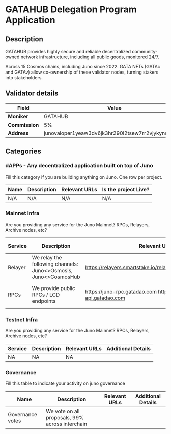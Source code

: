 # GATAHUB Delegation Program Application


## Description

GATAHUB provides highly secure and reliable decentralized community-owned network infrastructure, including all public goods, monitored 24/7.

Across 15 Cosmos chains, including Juno since 2022. GATA NFTs (GATAc and GATAv) allow co-ownership of these validator nodes, turning stakers into stakeholders.

## Validator details

| Field          | Value                   |
| -------------- | ----------------------- |
| **Moniker**    | GATAHUB               |
| **Commission** | 5%                      |
| **Address**    |junovaloper1yeaw3dv6jk3hr290l2tsew7rr2vjykynme37s2         |


## Categories

### dAPPs - Any decentralized application built on top of Juno

Fill this category if you are building anything on Juno. One row per project.

| Name         | Description         | Relevant URLs | Is the project Live?   |
| ------------ | ------------------- | ------------- | ---------------------- |
| N/A | N/A | N/A | N/A |


### Mainnet Infra

Are you providing any service for the Juno Mainnet? RPCs, Relayers, Archive nodes, etc?

| Service       | Description                                      | Relevant URLs                  | Additional Details            |
| ------------- | ------------------------------------------------ | ------------------------------ | ----------------------------- |
| Relayer       | We relay the following channels: Juno<>Osmosis, Juno<>CosmosHub             | https://relayers.smartstake.io/relayer/44937E3DA9AA699A | -                             |
| RPCs          | We provide public RPCs / LCD endpoints    | https://juno-rpc.gatadao.com  https://juno-api.gatadao.com          | Indexing ON , restake ON |


### Testnet Infra

Are you providing any service for the Juno Mainnet? RPCs, Relayers, Archive nodes, etc?

| Service           | Description                                                         | Relevant URLs            | Additional Details                                                              |
| ----------------- | ------------------------------------------------------------------- | ------------------------ | ------------------------------------------------------------------------------- |
| NA         | NA                                       | NA | |


### Governance

Fill this table to indicate your activity on juno governance

| Name                   | Description                                                                             | Relevant URLs | Additional Details |
| ---------------------- | --------------------------------------------------------------------------------------- | ------------- | ------------------ |
| Governance votes       | We vote on all proposals, 99% across interchain                                              | |                    |


